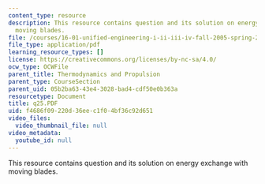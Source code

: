 ```yaml
---
content_type: resource
description: This resource contains question and its solution on energy exchange with
  moving blades.
file: /courses/16-01-unified-engineering-i-ii-iii-iv-fall-2005-spring-2006/f4686f09220d36eec1f04bf36c92d651_q25.PDF
file_type: application/pdf
learning_resource_types: []
license: https://creativecommons.org/licenses/by-nc-sa/4.0/
ocw_type: OCWFile
parent_title: Thermodynamics and Propulsion
parent_type: CourseSection
parent_uid: 05b2ba63-43e4-3028-bad4-cdf50e0b363a
resourcetype: Document
title: q25.PDF
uid: f4686f09-220d-36ee-c1f0-4bf36c92d651
video_files:
  video_thumbnail_file: null
video_metadata:
  youtube_id: null
---
```

This resource contains question and its solution on energy exchange with moving blades.